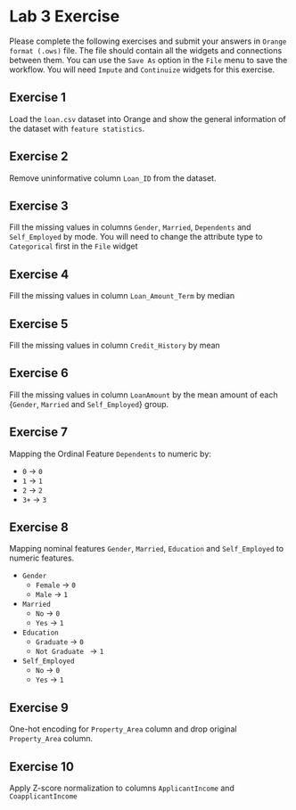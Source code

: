 # Lab 3 Exercise

Please complete the following exercises and submit your answers in `Orange format (.ows)` file. The file should contain all the widgets and connections between them. You can use the `Save As` option in the `File` menu to save the workflow. You will need `Impute` and `Continuize` widgets for this exercise.

## Exercise 1

Load the `loan.csv` dataset into Orange and show the general information of the dataset with `feature statistics`.

## Exercise 2

Remove uninformative column `Loan_ID` from the dataset.

## Exercise 3

Fill the missing values in columns `Gender`, `Married`, `Dependents` and `Self_Employed` by mode. You will need to change the attribute type to `Categorical` first in the `File` widget

## Exercise 4

Fill the missing values in column `Loan_Amount_Term` by median

## Exercise 5

Fill the missing values in column `Credit_History` by mean

## Exercise 6

Fill the missing values in column `LoanAmount` by the mean amount of each {`Gender`, `Married` and `Self_Employed`} group.

## Exercise 7

Mapping the Ordinal Feature `Dependents` to numeric by:

- `0` -> `0`
- `1` -> `1`
- `2` -> `2`
- `3+` -> `3`

## Exercise 8

Mapping nominal features `Gender`, `Married`, `Education` and `Self_Employed` to numeric features.

- `Gender`
  - `Female` -> `0`
  - `Male` -> `1`
- `Married`
  - `No` -> `0`
  - `Yes` -> `1`
- `Education`
  - `Graduate` -> `0`
  - `Not Graduate ` -> `1`
- `Self_Employed`
  - `No` -> `0`
  - `Yes` -> `1`

## Exercise 9

One-hot encoding for `Property_Area` column and drop original `Property_Area` column.

## Exercise 10

Apply Z-score normalization to columns `ApplicantIncome` and `CoapplicantIncome`
